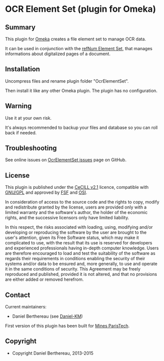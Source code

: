 OCR Element Set (plugin for Omeka)
==================================


Summary
-------

This plugin for [Omeka] creates a file element set to manage OCR data.

It can be used in conjunction with the [refNum Element Set], that manages
informations about digitalized pages of a document.


Installation
------------

Uncompress files and rename plugin folder "OcrElementSet".

Then install it like any other Omeka plugin. The plugin has no configuration.


Warning
-------

Use it at your own risk.

It's always recommended to backup your files and database so you can roll back
if needed.


Troubleshooting
---------------

See online issues on [OcrElementSet issues] page on GitHub.


License
-------

This plugin is published under the [CeCILL v2.1] licence, compatible with
[GNU/GPL] and approved by [FSF] and [OSI].

In consideration of access to the source code and the rights to copy, modify and
redistribute granted by the license, users are provided only with a limited
warranty and the software's author, the holder of the economic rights, and the
successive licensors only have limited liability.

In this respect, the risks associated with loading, using, modifying and/or
developing or reproducing the software by the user are brought to the user's
attention, given its Free Software status, which may make it complicated to use,
with the result that its use is reserved for developers and experienced
professionals having in-depth computer knowledge. Users are therefore encouraged
to load and test the suitability of the software as regards their requirements
in conditions enabling the security of their systems and/or data to be ensured
and, more generally, to use and operate it in the same conditions of security.
This Agreement may be freely reproduced and published, provided it is not
altered, and that no provisions are either added or removed herefrom.


Contact
-------

Current maintainers:

* Daniel Berthereau (see [Daniel-KM])

First version of this plugin has been built for [Mines ParisTech].


Copyright
---------

* Copyright Daniel Berthereau, 2013-2015


[Omeka]: https://omeka.org
[refNum Element Set]: https://github.com/Daniel-KM/RefnumElementSet
[OcrElementSet issues]: https://github.com/Daniel-KM/OcrElementSet/issues
[CeCILL v2.1]: https://www.cecill.info/licences/Licence_CeCILL_V2.1-en.html
[GNU/GPL]: https://www.gnu.org/licenses/gpl-3.0.html "GNU/GPL v3"
[FSF]: https://www.fsf.org
[OSI]: http://opensource.org
[Daniel-KM]: https://github.com/Daniel-KM "Daniel Berthereau"
[Mines ParisTech]: http://bib.mines-paristech.fr
